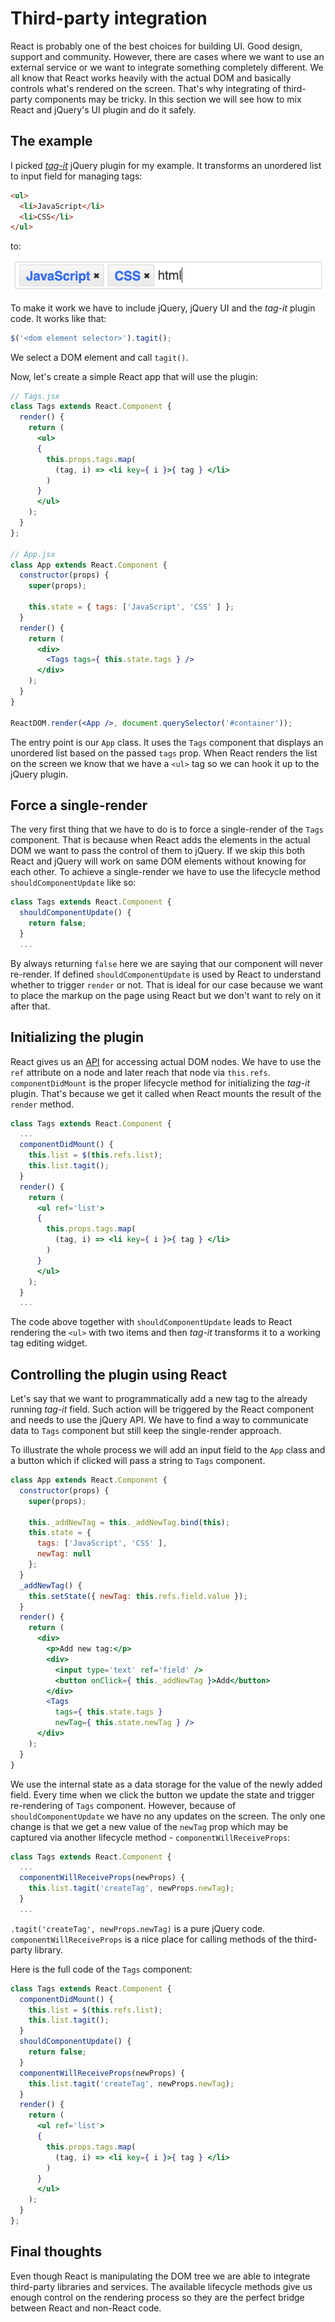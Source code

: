 # Third-party integration

React is probably one of the best choices for building UI. Good design, support and community. However, there are cases where we want to use an external service or we want to integrate something completely different. We all know that React works heavily with the actual DOM and basically controls what's rendered on the screen. That's why integrating of third-party components may be tricky. In this section we will see how to mix React and jQuery's UI plugin and do it safely.

## The example

I picked [*tag-it*](https://github.com/aehlke/tag-it) jQuery plugin for my example. It transforms an unordered list to input field for managing tags:

```html
<ul>
  <li>JavaScript</li>
  <li>CSS</li>
</ul>
```

to:

![tag-it](./tag-it.png)

To make it work we have to include jQuery, jQuery UI and the *tag-it* plugin code. It works like that:

```jsx
$('<dom element selector>').tagit();
```

We select a DOM element and call `tagit()`.

Now, let's create a simple React app that will use the plugin:

```jsx
// Tags.jsx
class Tags extends React.Component {
  render() {
    return (
      <ul>
      { 
        this.props.tags.map(
          (tag, i) => <li key={ i }>{ tag } </li>
        )
      }
      </ul>
    );
  }
};

// App.jsx
class App extends React.Component {
  constructor(props) {
    super(props);

    this.state = { tags: ['JavaScript', 'CSS' ] };
  }
  render() {
    return (
      <div>
        <Tags tags={ this.state.tags } />
      </div>
    );
  }
}

ReactDOM.render(<App />, document.querySelector('#container'));
```

The entry point is our `App` class. It uses the `Tags` component that displays an unordered list based on the passed `tags` prop. When React renders the list on the screen we know that we have a `<ul>` tag so we can hook it up to the jQuery plugin.

## Force a single-render

The very first thing that we have to do is to force a single-render of the `Tags` component. That is because when React adds the elements in the actual DOM we want to pass the control of them to jQuery. If we skip this both React and jQuery will work on same DOM elements without knowing for each other. To achieve a single-render we have to use the lifecycle method `shouldComponentUpdate` like so:

```jsx
class Tags extends React.Component {
  shouldComponentUpdate() {
    return false;
  }
  ...
```

By always returning `false` here we are saying that our component will never re-render. If defined `shouldComponentUpdate` is used by React to understand whether to trigger `render` or not. That is ideal for our case because we want to place the markup on the page using React but we don't want to rely on it after that.

## Initializing the plugin

React gives us an [API](https://facebook.github.io/react/docs/refs-and-the-dom.html) for accessing actual DOM nodes. We have to use the `ref` attribute on a node and later reach that node via `this.refs`. `componentDidMount` is the proper lifecycle method for initializing the *tag-it* plugin. That's because we get it called when React mounts the result of the `render` method.

```jsx
class Tags extends React.Component {
  ...
  componentDidMount() {
    this.list = $(this.refs.list);
    this.list.tagit();
  }
  render() {
    return (
      <ul ref='list'>
      { 
        this.props.tags.map(
          (tag, i) => <li key={ i }>{ tag } </li>
        )
      }
      </ul>
    );
  }
  ...
```

The code above together with `shouldComponentUpdate` leads to React rendering the `<ul>` with two items and then *tag-it* transforms it to a working tag editing widget.

## Controlling the plugin using React

Let's say that we want to programmatically add a new tag to the already running *tag-it* field. Such action will be triggered by the React component and needs to use the jQuery API. We have to find a way to communicate data to `Tags` component but still keep the single-render approach.

To illustrate the whole process we will add an input field to the `App` class and a button which if clicked will pass a string to `Tags` component.

```jsx
class App extends React.Component {
  constructor(props) {
    super(props);

    this._addNewTag = this._addNewTag.bind(this);
    this.state = {
      tags: ['JavaScript', 'CSS' ],
      newTag: null
    };
  }
  _addNewTag() {
    this.setState({ newTag: this.refs.field.value });
  }
  render() {
    return (
      <div>
        <p>Add new tag:</p>
        <div>
          <input type='text' ref='field' />
          <button onClick={ this._addNewTag }>Add</button>
        </div>
        <Tags
          tags={ this.state.tags }
          newTag={ this.state.newTag } />
      </div>
    );
  }
}
```

We use the internal state as a data storage for the value of the newly added field. Every time when we click the button we update the state and trigger re-rendering of `Tags` component. However, because of `shouldComponentUpdate` we have no any updates on the screen. The only one change is that we get a new value of the `newTag` prop which may be captured via another lifecycle method - `componentWillReceiveProps`:

```jsx
class Tags extends React.Component {
  ...
  componentWillReceiveProps(newProps) {
    this.list.tagit('createTag', newProps.newTag);
  }
  ...
```

`.tagit('createTag', newProps.newTag)` is a pure jQuery code. `componentWillReceiveProps` is a nice place for calling methods of the third-party library.

Here is the full code of the `Tags` component:

```jsx
class Tags extends React.Component {
  componentDidMount() {
    this.list = $(this.refs.list);
    this.list.tagit();
  }
  shouldComponentUpdate() {
    return false;
  }
  componentWillReceiveProps(newProps) {
    this.list.tagit('createTag', newProps.newTag);
  }
  render() {
    return (
      <ul ref='list'>
      { 
        this.props.tags.map(
          (tag, i) => <li key={ i }>{ tag } </li>
        ) 
      }
      </ul>
    );
  }
};
```

## Final thoughts

Even though React is manipulating the DOM tree we are able to integrate third-party libraries and services. The available lifecycle methods give us enough control on the rendering process so they are the perfect bridge between React and non-React code.
